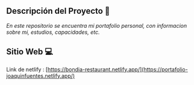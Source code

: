 ## Descripción del Proyecto 📃

*En este repositorio se encuentra mi portafolio personal, con informacion sobre mi, estudios, capacidades, etc.*


## Sitio Web 💻

Link de netlify : [https://bondia-restaurant.netlify.app/](https://portafolio-joaquinfuentes.netlify.app/)



